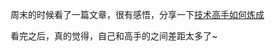 <p>
  周末的时候看了一篇文章，很有感悟，分享一下<a href="http://zhuanlan.zhihu.com/zhengyun/20270317" target="_blank">技术高手如何炼成</a>
</p>
<p>
  看完之后，真的觉得，自己和高手的之间差距太多了~
</p>
